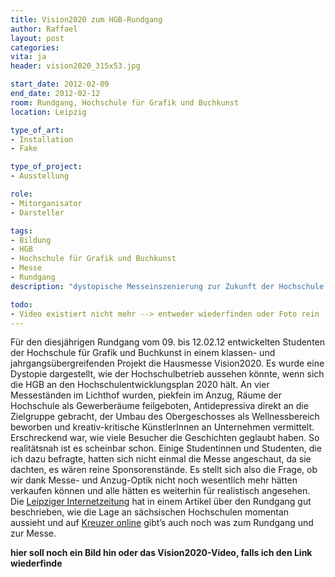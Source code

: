 ```yaml
---
title: Vision2020 zum HGB-Rundgang
author: Raffael
layout: post
categories:
vita: ja
header: vision2020_315x53.jpg

start_date: 2012-02-09
end_date: 2012-02-12
room: Rundgang, Hochschule für Grafik und Buchkunst
location: Leipzig

type_of_art:
- Installation
- Fake

type_of_project:
- Ausstellung

role:
- Mitorganisator
- Darsteller

tags:
- Bildung
- HGB
- Hochschule für Grafik und Buchkunst
- Messe
- Rundgang
description: "dystopische Messeinszenierung zur Zukunft der Hochschule für Grafik und Buchkunst Leipzig in Bezug auf den Hochschulentwicklungsplan 2020"

todo:
- Video existiert nicht mehr --> entweder wiederfinden oder Foto rein
---
```


Für den diesjährigen Rundgang vom 09. bis 12.02.12 entwickelten Studenten der Hochschule für Grafik und Buchkunst in einem klassen- und jahrgangsübergreifenden Projekt die Hausmesse Vision2020. Es wurde eine Dystopie dargestellt, wie der Hochschulbetrieb aussehen könnte, wenn sich die HGB an den Hochschulentwicklungsplan 2020 hält. An vier Messeständen im Lichthof wurden, piekfein im Anzug, Räume der Hochschule als Gewerberäume feilgeboten, Antidepressiva direkt an die Zielgruppe gebracht, der Umbau des Obergeschosses als Wellnessbereich beworben und kreativ-kritische KünstlerInnen an Unternehmen vermittelt.  
Erschreckend war, wie viele Besucher die Geschichten geglaubt haben. So realitätsnah ist es scheinbar schon. Einige Studentinnen und Studenten, die ich dazu befragte, hatten sich nicht einmal die Messe angeschaut, da sie dachten, es wären reine Sponsorenstände. Es stellt sich also die Frage, ob wir dank Messe- und Anzug-Optik nicht noch wesentlich mehr hätten verkaufen können und alle hätten es weiterhin für realistisch angesehen. Die [Leipziger Internetzeitung][1] hat in einem Artikel über den Rundgang gut beschrieben, wie die Lage an sächsischen Hochschulen momentan aussieht und auf [Kreuzer online][2] gibt’s auch noch was zum Rundgang und zur Messe.

**hier soll noch ein Bild hin oder das Vision2020-Video, falls ich den Link wiederfinde**

 [1]: http://www.l-iz.de/Kultur/Ausstellungen/2012/02/HGB-Rundgang-2012-Der-Mainstream-ist-vorueber-Die-Kunst-ist-da-40152.html
 [2]: http://kreuzer-leipzig.de/2012/02/10/lass-gucken-kuenstler/